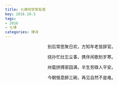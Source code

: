 ```yaml
---
title: 七律同学聚有感
key: 2016.10.5
tags: 
- 2016
- 七律
categories: 律诗
---
```


<p align="center">别后常思聚日欢，方知年老皆辞官。
</p>
<p align="center">绕孙忙灶忘尘事，携伴闲歌别岁寒。
</p>
<p align="center">卅载拼搏家园满，半生劳碌人平安。
</p>
<p align="center">今朝惬意醉三碗，再见自然不是难。
</p>
